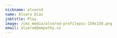 ```yaml
---
nickname: alvarod
name: Álvaro Díaz
jobtitle: Play
image: /cms_media/alvarod-profilepic-150x150.png
email: alvarod@empathy.co
---
```

